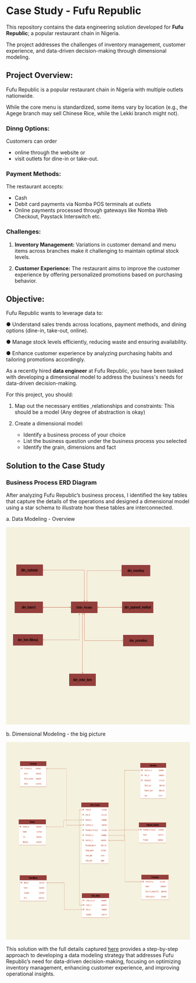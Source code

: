 # Case Study - Fufu Republic
This repository contains the data engineering solution developed for **Fufu Republic**; a popular restaurant chain in Nigeria. 

The project addresses the challenges of inventory management, customer experience, and data-driven decision-making through dimensional modeling.

## Project Overview:
Fufu Republic is a popular restaurant chain in Nigeria with multiple outlets nationwide.

While the core menu is standardized, some items vary by location (e.g., the Agege branch may sell Chinese Rice, while the Lekki branch might not). 

### Dinng Options:
Customers can order
- online through the website or 
- visit outlets for dine-in or take-out.

### Payment Methods:

The restaurant accepts:
- Cash
- Debit card payments via Nomba POS terminals at outlets
- Online payments processed through gateways like Nomba Web Checkout, Paystack Interswitch etc.

### Challenges:
1. **Inventory Management:**
Variations in customer demand and menu items across branches make it challenging to
maintain optimal stock levels.

2. **Customer Experience:**
The restaurant aims to improve the customer experience by offering personalized
promotions based on purchasing behavior.

## Objective:
Fufu Republic wants to leverage data to:

● Understand sales trends across locations, payment methods, and dining options
(dine-in, take-out, online).

● Manage stock levels efficiently, reducing waste and ensuring availability.

● Enhance customer experience by analyzing purchasing habits and tailoring promotions
accordingly.

As a recently hired **data engineer** at Fufu Republic, you have been tasked with developing a dimensional model to address the business's needs for data-driven decision-making.

For this project, you should:

1. Map out the necessary entities ,relationships and constraints: This should be a model (Any degree of abstraction is okay)

2. Create a dimensional model:
    - Identify a business process of your choice
    - List the business question under the business process you selected
    - Identify the grain, dimensions and fact


## Solution to the Case Study

### Business Process ERD Diagram
After analyzing Fufu Republic’s business process, I identified the key tables that capture the details of the operations and designed a dimensional model using a star schema to illustrate how these tables are interconnected.

a. Data Modeling - Overview
<p align="center" style="margin-bottom: 0px !important;">
<img src="https://github.com/Chisomnwa/CDE_Data-Modeling-Assignment/blob/master/fufu_repuplic_data_model_overview.png" width="540" height="540">


b. Dimensional Modeling - the big picture
<p align="center" style="margin-bottom: 0px !important;">
<img src="https://github.com/Chisomnwa/CDE_Data-Modeling-Assignment/blob/master/fufu_republic_dimensional_model.png" width="540" height="540">


This solution with the full details captured [here](https://docs.google.com/presentation/d/1eHlx8JQcEIsJ9wte8s5X0SnhZGBDClDm/edit?usp=sharing&ouid=115975829916748489005&rtpof=true&sd=true) provides a step-by-step approach to developing a data modeling strategy that addresses Fufu Republic’s need for data-driven decision-making, focusing on optimizing inventory management, enhancing customer experience, and improving operational insights.
